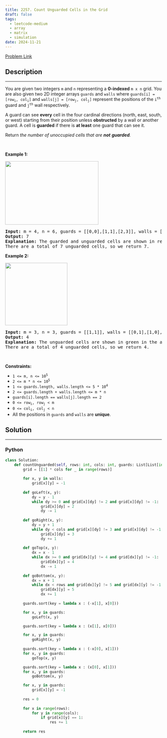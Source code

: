 ```yaml
---
title: 2257. Count Unguarded Cells in the Grid
draft: false
tags: 
  - leetcode-medium
  - array
  - matrix
  - simulation
date: 2024-11-21
---
```


[Problem Link](https://leetcode.com/problems/count-unguarded-cells-in-the-grid/)

## Description

---
<p>You are given two integers <code>m</code> and <code>n</code> representing a <strong>0-indexed</strong> <code>m x n</code> grid. You are also given two 2D integer arrays <code>guards</code> and <code>walls</code> where <code>guards[i] = [row<sub>i</sub>, col<sub>i</sub>]</code> and <code>walls[j] = [row<sub>j</sub>, col<sub>j</sub>]</code> represent the positions of the <code>i<sup>th</sup></code> guard and <code>j<sup>th</sup></code> wall respectively.</p>

<p>A guard can see <b>every</b> cell in the four cardinal directions (north, east, south, or west) starting from their position unless <strong>obstructed</strong> by a wall or another guard. A cell is <strong>guarded</strong> if there is <strong>at least</strong> one guard that can see it.</p>

<p>Return<em> the number of unoccupied cells that are <strong>not</strong> <strong>guarded</strong>.</em></p>

<p>&nbsp;</p>
<p><strong class="example">Example 1:</strong></p>
<img alt="" src="https://assets.leetcode.com/uploads/2022/03/10/example1drawio2.png" style="width: 300px; height: 204px;" />
<pre>
<strong>Input:</strong> m = 4, n = 6, guards = [[0,0],[1,1],[2,3]], walls = [[0,1],[2,2],[1,4]]
<strong>Output:</strong> 7
<strong>Explanation:</strong> The guarded and unguarded cells are shown in red and green respectively in the above diagram.
There are a total of 7 unguarded cells, so we return 7.
</pre>

<p><strong class="example">Example 2:</strong></p>
<img alt="" src="https://assets.leetcode.com/uploads/2022/03/10/example2drawio.png" style="width: 200px; height: 201px;" />
<pre>
<strong>Input:</strong> m = 3, n = 3, guards = [[1,1]], walls = [[0,1],[1,0],[2,1],[1,2]]
<strong>Output:</strong> 4
<strong>Explanation:</strong> The unguarded cells are shown in green in the above diagram.
There are a total of 4 unguarded cells, so we return 4.
</pre>

<p>&nbsp;</p>
<p><strong>Constraints:</strong></p>

<ul>
	<li><code>1 &lt;= m, n &lt;= 10<sup>5</sup></code></li>
	<li><code>2 &lt;= m * n &lt;= 10<sup>5</sup></code></li>
	<li><code>1 &lt;= guards.length, walls.length &lt;= 5 * 10<sup>4</sup></code></li>
	<li><code>2 &lt;= guards.length + walls.length &lt;= m * n</code></li>
	<li><code>guards[i].length == walls[j].length == 2</code></li>
	<li><code>0 &lt;= row<sub>i</sub>, row<sub>j</sub> &lt; m</code></li>
	<li><code>0 &lt;= col<sub>i</sub>, col<sub>j</sub> &lt; n</code></li>
	<li>All the positions in <code>guards</code> and <code>walls</code> are <strong>unique</strong>.</li>
</ul>


## Solution

---
### Python
``` py title='count-unguarded-cells-in-the-grid'
class Solution:
    def countUnguarded(self, rows: int, cols: int, guards: List[List[int]], walls: List[List[int]]) -> int:
        grid = [[1] * cols for _ in range(rows)]
        
        for x, y in walls:
            grid[x][y] = -1
            
        def goLeft(x, y):
            dy = y - 1
            while dy >= 0 and grid[x][dy] != 2 and grid[x][dy] != -1:
                grid[x][dy] = 2
                dy -= 1
        
        def goRight(x, y):
            dy = y + 1
            while dy < cols and grid[x][dy] != 3 and grid[x][dy] != -1:
                grid[x][dy] = 3
                dy += 1
                
        def goTop(x, y):
            dx = x - 1
            while dx >= 0 and grid[dx][y] != 4 and grid[dx][y] != -1:
                grid[dx][y] = 4
                dx -= 1
                
        def goBottom(x, y):
            dx = x + 1
            while dx < rows and grid[dx][y] != 5 and grid[dx][y] != -1:
                grid[dx][y] = 5
                dx += 1
    
        guards.sort(key = lambda x : (-x[1], x[0]))

        for x, y in guards:
            goLeft(x, y)

        guards.sort(key = lambda x : (x[1], x[0]))

        for x, y in guards:
            goRight(x, y)
        
        guards.sort(key = lambda x : (-x[0], x[1]))
        for x, y in guards:
            goTop(x, y)

        guards.sort(key = lambda x : (x[0], x[1]))
        for x, y in guards:
            goBottom(x, y)

        for x, y in guards:
            grid[x][y] = -1
        
        res = 0
        
        for x in range(rows):
            for y in range(cols):
                if grid[x][y] == 1:
                    res += 1
        
        return res
```

